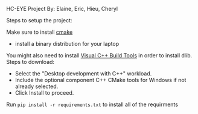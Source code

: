 HC-EYE Project
By: Elaine, Eric, Hieu, Cheryl

Steps to setup the project:

Make sure to install [cmake](https://cmake.org/download/)
- install a binary distribution for your laptop

You might also need to install [Visual C++ Build Tools](https://visualstudio.microsoft.com/visual-cpp-build-tools/) in order to install dlib.
Steps to download:
- Select the "Desktop development with C++" workload.
- Include the optional component C++ CMake tools for Windows if not already selected.
- Click Install to proceed.


Run `pip install -r requirements.txt` to install all of the requirments
